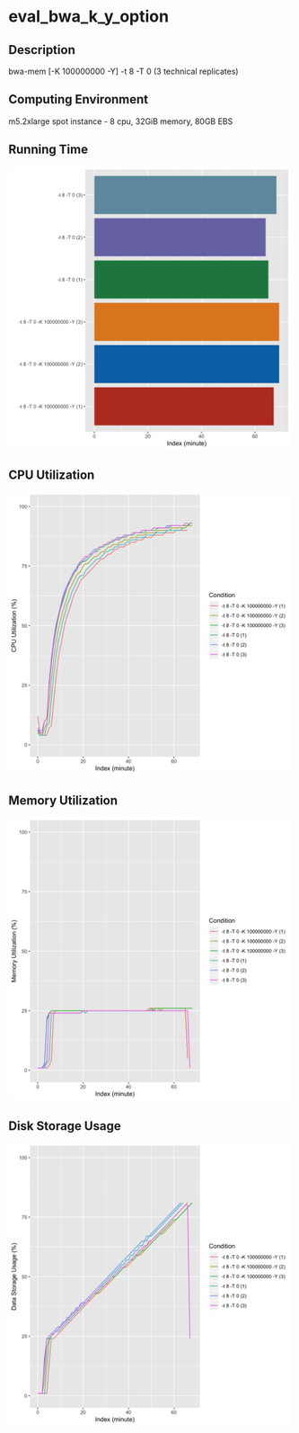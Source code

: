 # eval_bwa_k_y_option

## Description
bwa-mem [-K 100000000 -Y] -t 8 -T 0 (3 technical replicates)

## Computing Environment
m5.2xlarge spot instance - 8 cpu, 32GiB memory, 80GB EBS

## Running Time
![Running Time](output/running_time.png)

## CPU Utilization
![CPU Utilization](output/cpu_utilization.png)

## Memory Utilization
![Memory Utilization](output/memory_utilization.png)

## Disk Storage Usage
![Disk Storage Usage](output/disk_storage_usage.png)

